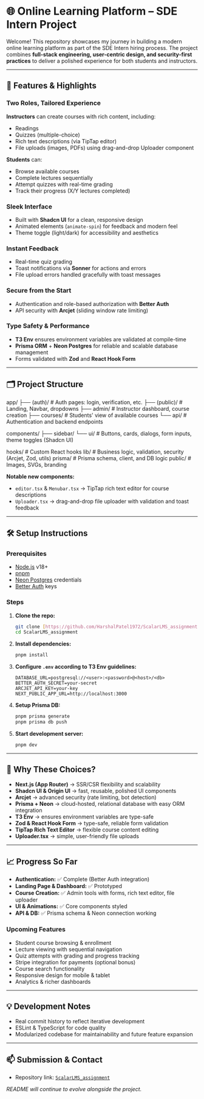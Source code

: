 # 🌐 Online Learning Platform – SDE Intern Project

Welcome! This repository showcases my journey in building a modern online learning platform as part of the SDE Intern hiring process. The project combines **full-stack engineering, user-centric design, and security-first practices** to deliver a polished experience for both students and instructors.

---

## 🚀 Features & Highlights

### Two Roles, Tailored Experience
**Instructors** can create courses with rich content, including:
* Readings
* Quizzes (multiple-choice)
* Rich text descriptions (via TipTap editor)
* File uploads (images, PDFs) using drag-and-drop Uploader component

**Students** can:
* Browse available courses
* Complete lectures sequentially
* Attempt quizzes with real-time grading
* Track their progress (X/Y lectures completed)

### Sleek Interface
* Built with **Shadcn UI** for a clean, responsive design
* Animated elements (`animate-spin`) for feedback and modern feel
* Theme toggle (light/dark) for accessibility and aesthetics

### Instant Feedback
* Real-time quiz grading
* Toast notifications via **Sonner** for actions and errors
* File upload errors handled gracefully with toast messages

### Secure from the Start
* Authentication and role-based authorization with **Better Auth**
* API security with **Arcjet** (sliding window rate limiting)

### Type Safety & Performance
* **T3 Env** ensures environment variables are validated at compile-time
* **Prisma ORM** + **Neon Postgres** for reliable and scalable database management
* Forms validated with **Zod** and **React Hook Form**

---

## 🗂️ Project Structure
app/
├── (auth)/             # Auth pages: login, verification, etc.
├── (public)/           # Landing, Navbar, dropdowns
├── admin/              # Instructor dashboard, course creation
├── courses/            # Students' view of available courses
└── api/                # Authentication and backend endpoints

components/
├── sidebar/
└── ui/                 # Buttons, cards, dialogs, form inputs, theme toggles (Shadcn UI)

hooks/                  # Custom React hooks
lib/                    # Business logic, validation, security (Arcjet, Zod, utils)
prisma/                 # Prisma schema, client, and DB logic
public/                 # Images, SVGs, branding

**Notable new components:**
* `editor.tsx` & `Menubar.tsx` → TipTap rich text editor for course descriptions
* `Uploader.tsx` → drag-and-drop file uploader with validation and toast feedback

---

## 🛠️ Setup Instructions

### Prerequisites
* [Node.js](https://nodejs.org/en/) v18+
* [pnpm](https://pnpm.io/)
* [Neon Postgres](https://neon.tech/) credentials
* [Better Auth](https://better-auth.com/) keys

### Steps
1.  **Clone the repo:**
    ```bash
    git clone [https://github.com/HarshalPatel1972/ScalarLMS_assignment.git](https://github.com/HarshalPatel1972/ScalarLMS_assignment.git)
    cd ScalarLMS_assignment
    ```
2.  **Install dependencies:**
    ```bash
    pnpm install
    ```
3.  **Configure `.env` according to T3 Env guidelines:**
    ```
    DATABASE_URL=postgresql://<user>:<password>@<host>/<db>
    BETTER_AUTH_SECRET=your-secret
    ARCJET_API_KEY=your-key
    NEXT_PUBLIC_APP_URL=http://localhost:3000
    ```
4.  **Setup Prisma DB:**
    ```bash
    pnpm prisma generate
    pnpm prisma db push
    ```
5.  **Start development server:**
    ```bash
    pnpm dev
    ```

---

## 🧩 Why These Choices?

* **Next.js (App Router)** → SSR/CSR flexibility and scalability
* **Shadcn UI & Origin UI** → fast, reusable, polished UI components
* **Arcjet** → advanced security (rate limiting, bot detection)
* **Prisma + Neon** → cloud-hosted, relational database with easy ORM integration
* **T3 Env** → ensures environment variables are type-safe
* **Zod & React Hook Form** → type-safe, reliable form validation
* **TipTap Rich Text Editor** → flexible course content editing
* **Uploader.tsx** → simple, user-friendly file uploads

---

## 📈 Progress So Far

* **Authentication:** ✅ Complete (Better Auth integration)
* **Landing Page & Dashboard:** ✅ Prototyped
* **Course Creation:** ✅ Admin tools with forms, rich text editor, file uploader
* **UI & Animations:** ✅ Core components styled
* **API & DB:** ✅ Prisma schema & Neon connection working

### Upcoming Features
* Student course browsing & enrollment
* Lecture viewing with sequential navigation
* Quiz attempts with grading and progress tracking
* Stripe integration for payments (optional bonus)
* Course search functionality
* Responsive design for mobile & tablet
* Analytics & richer dashboards

---

## 💡 Development Notes

* Real commit history to reflect iterative development
* ESLint & TypeScript for code quality
* Modularized codebase for maintainability and future feature expansion

---

## 📫 Submission & Contact

* Repository link: [`ScalarLMS_assignment`](https://github.com/HarshalPatel1972/ScalarLMS_assignment)

*README will continue to evolve alongside the project.*
